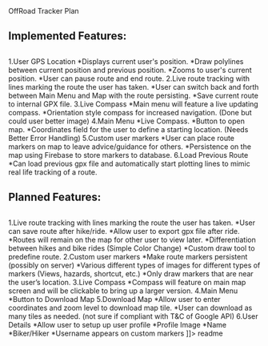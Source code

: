<snippet>
  <content><![CDATA[
# ${1:OffRoad Tracker}
An app that will allow the users to track their hikes or bike rides. The key to the app usefulness is the fact that the user will download the map tiles to their phone before heading out so that they can navigate and track their route with the need of data or wifi. Primarily focused towards mountain hikers and off-road bikers who need maps for navigation,but not at the cost of their phone battery or data.

## OffRoad Tracker Plan <h2>
## Implemented Features: <h2>
1.User GPS Location
*Displays current user's position.
*Draw polylines between current position and previous position.
*Zooms to user's current position.
*User can pause route and end route.
2.Live route tracking with lines marking the route the user has taken.
*User can switch back and forth between Main Menu and Map with the route persisting.
*Save current route to internal GPX file.
3.Live Compass
*Main menu will feature a live updating compass.
*Orientation style compass for increased navigation. (Done but could user better image)
4.Main Menu
*Live Compass.
*Button to open map.
*Coordinates field for the user to define a starting location. (Needs Better Error Handling)
5.Custom user markers
*User can place route markers on map to leave advice/guidance for others.
*Persistence on the map using Firebase to store markers to database.
6.Load Previous Route
*Can load previous gpx file and automatically start plotting lines to mimic real life tracking of a route.

## Planned Features: <h2>
1.Live route tracking with lines marking the route the user has taken.
*User can save route after hike/ride.
*Allow user to export gpx file after ride.
*Routes will remain on the map for other user to view later.
*Differentiation between hikes and bike rides (Simple Color Change)
*Custom draw tool to predefine route.
2.Custom user markers
*Make route markers persistent (possibly on server)
*Various different types of images for different types of markers (Views, hazards, shortcut, etc.)
*Only draw markers that are near the user’s location.
3.Live Compass
*Compass will feature on main map screen and will be clickable to bring up a larger version.
4.Main Menu
*Button to Download Map
5.Download Map
*Allow user to enter coordinates and zoom level to download map tile.
*User can download as many tiles as needed. (not sure if compliant with T&C of Google API)
6.User Details
*Allow user to setup up user profile
*Profile Image
*Name
*Biker/Hiker
*Username appears on custom markers
]]></content>
  <tabTrigger>readme</tabTrigger>
</snippet>

